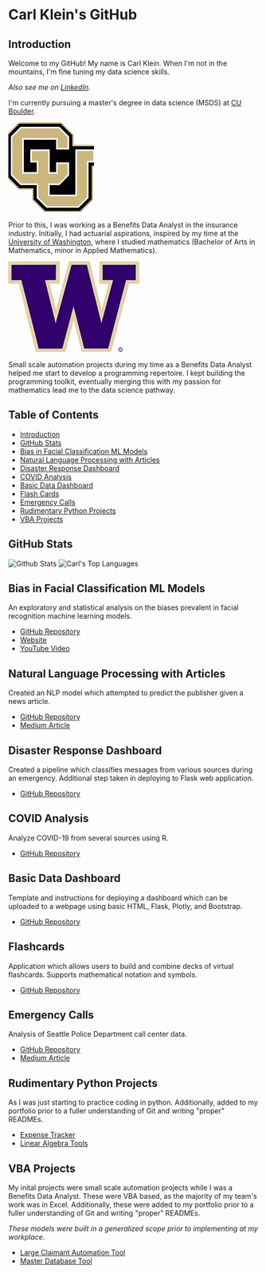 # Carl Klein's GitHub

## Introduction
Welcome to my GitHub! My name is Carl Klein. When I'm not in the mountains, I'm fine tuning my data science skills.

*Also see me on [LinkedIn](https://www.linkedin.com/in/carl-klein/).*

I'm currently pursuing a master's degree in data science (MSDS) at [CU Boulder](https://www.colorado.edu).

![cu_logo](images/cu_logo.jpeg)

Prior to this, I was working as a Benefits Data Analyst in the insurance industry. Initially, I had actuarial aspirations, 
inspired by my time at the [University of Washington](http://www.washington.edu/), where I studied mathematics (Bachelor of Arts in Mathematics, minor
in Applied Mathematics).

![uw_logo](images/uw_logo.jpeg)

Small scale automation projects during my time as a Benefits Data Analyst helped me start to develop a programming
repertoire. I kept building the programming toolkit, eventually merging this with my passion for mathematics lead me to the data science pathway.


## Table of Contents
- [Introduction](#introduction)
- [GitHub Stats](#github-stats)
- [Bias in Facial Classification ML Models](#bias-in-facial-classification-ml-models)
- [Natural Language Processing with Articles](#natural-language-processing-with-articles)
- [Disaster Response Dashboard](#disaster-response-dashboard)
- [COVID Analysis](#covid-analysis)
- [Basic Data Dashboard](#basic-data-dashboard)
- [Flash Cards](#flashcards)
- [Emergency Calls](#emergency-calls)
- [Rudimentary Python Projects](#rudimentary-python-projects)
- [VBA Projects](#vba-projects)

## GitHub Stats
![Github Stats](https://github-readme-stats.vercel.app/api?username=clickityKlein&theme=aura&hide_title=true&show_icons=true&include_all_commits=true&count_private=true)
![Carl's Top Languages](https://github-readme-stats.vercel.app/api/top-langs/?username=clickityKlein&theme=aura&hide_title=true&layout=compact&langs_count=10&hide=html)


## Bias in Facial Classification ML Models
An exploratory and statistical analysis on the biases prevalent in facial recognition machine learning models.
- [GitHub Repository](https://github.com/CUBoulder-DS/5301-5000-Final-Report)
- [Website](https://cuboulder-ds.github.io/5301-5000-Final-Report/)
- [YouTube Video](https://www.youtube.com/watch?v=7r1z2yU4LuQ&ab_channel=LeoNgamkam)


## Natural Language Processing with Articles
Created an NLP model which attempted to predict the publisher given a news article.
- [GitHub Repository](https://github.com/clickityKlein/Articles-NLP)
- [Medium Article](https://medium.com/@carlj.klein/publisher-prediction-natural-language-processing-nlp-with-news-articles-5e5dffe8c316)


## Disaster Response Dashboard
Created a pipeline which classifies messages from various sources during an emergency. 
Additional step taken in deploying to Flask web application.
- [GitHub Repository](https://github.com/clickityKlein/Disaster-Response)


## COVID Analysis
Analyze COVID-19 from several sources using R.
- [GitHub Repository](https://github.com/clickityKlein/COVID-Analysis)


## Basic Data Dashboard
Template and instructions for deploying a dashboard which can be uploaded to a 
webpage using basic HTML, Flask, Plotly, and Bootstrap.
- [GitHub Repository](https://github.com/clickityKlein/Data-Dashboard-Template)


## Flashcards
Application which allows users to build and combine decks of virtual flashcards. Supports
mathematical notation and symbols.
- [GitHub Repository](https://github.com/clickityKlein/Flashcards)


## Emergency Calls
Analysis of Seattle Police Department call center data.
- [GitHub Repository](https://github.com/clickityKlein/Blog_Post_Emergency_Calls)
- [Medium Article](https://medium.com/@carlj.klein/emergency-call-placed-priority-pending-3c59e3c7ba42)


## Rudimentary Python Projects
As I was just starting to practice coding in python. Additionally, added to my portfolio prior to a fuller understanding
of Git and writing "proper" READMEs.

- [Expense Tracker](https://github.com/clickityKlein/Expense_Tracker)
- [Linear Algebra Tools](https://github.com/clickityKlein/Linear_Algebra)


## VBA Projects
My inital projects were small scale automation projects while I was a Benefits Data Analyst. These were VBA based, as
the majority of my team's work was in Excel. Additionally, these were added to my portfolio prior to a fuller understanding
of Git and writing "proper" READMEs.

*These models were built in a generalized scope prior to implementing at my workplace.*

- [Large Claimant Automation Tool](https://github.com/clickityKlein/VBA-Large-Claim-Automation)
- [Master Database Tool](https://github.com/clickityKlein/VBA-Master-Database)
<!---
clickityKlein/clickityKlein is a ✨ special ✨ repository because its `README.md` (this file) appears on your GitHub profile.
You can click the Preview link to take a look at your changes.
--->
